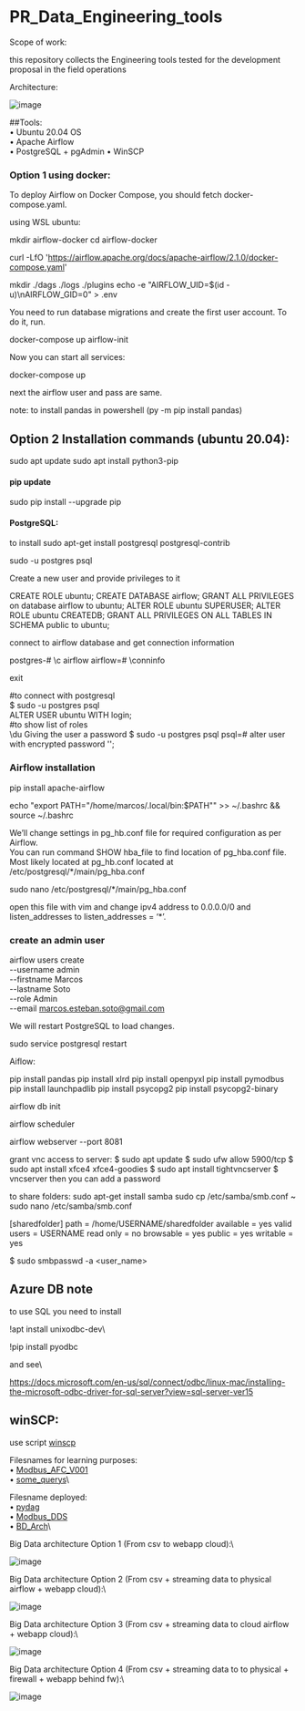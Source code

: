 # PR_Data_Engineering_tools


Scope of work:

this repository collects the Engineering tools tested for the development proposal in the field operations

Architecture:

![image](https://user-images.githubusercontent.com/31476977/119668857-e9b90080-be0d-11eb-889f-773e306c353f.png)


##Tools:\
•	Ubuntu 20.04 OS\
•	Apache Airflow\
•	PostgreSQL + pgAdmin
• WinSCP

### Option 1 using docker:

To deploy Airflow on Docker Compose, you should fetch docker-compose.yaml.

using WSL ubuntu:

mkdir airflow-docker
cd airflow-docker

curl -LfO 'https://airflow.apache.org/docs/apache-airflow/2.1.0/docker-compose.yaml'

mkdir ./dags ./logs ./plugins
echo -e "AIRFLOW_UID=$(id -u)\nAIRFLOW_GID=0" > .env

You need to run database migrations and create the first user account. To do it, run.

docker-compose up airflow-init

Now you can start all services:

docker-compose up

next the airflow user and pass are same.

note:
to install pandas in powershell (py -m pip install pandas)

## Option 2 Installation commands (ubuntu 20.04):

sudo apt update
sudo apt install python3-pip

#### pip update
sudo pip install --upgrade pip

#### PostgreSQL:

to install
sudo apt-get install postgresql postgresql-contrib

sudo -u postgres psql

Create a new user and provide privileges to it

CREATE ROLE ubuntu;
CREATE DATABASE airflow;
GRANT ALL PRIVILEGES on database airflow to ubuntu;
ALTER ROLE ubuntu SUPERUSER;
ALTER ROLE ubuntu CREATEDB;
GRANT ALL PRIVILEGES ON ALL TABLES IN SCHEMA public to ubuntu;

connect to airflow database and get connection information

postgres-# \c airflow
airflow=# \conninfo

exit 

#to connect with postgresql\
$ sudo -u postgres psql\
ALTER USER ubuntu WITH login;\
#to show list of roles\
\du
Giving the user a password
$ sudo -u postgres psql
psql=# alter user <username> with encrypted password '<password>';

### Airflow installation
pip install apache-airflow

echo "export PATH=\"/home/marcos/.local/bin:\$PATH\"" >> ~/.bashrc && source ~/.bashrc


We’ll change settings in pg_hb.conf file for required configuration as per Airflow.\
You can run command SHOW hba_file to find location of pg_hba.conf file.
Most likely located at pg_hb.conf located at /etc/postgresql/*/main/pg_hba.conf

sudo nano /etc/postgresql/*/main/pg_hba.conf

open this file with vim and change ipv4 address to 0.0.0.0/0 and listen_addresses to listen_addresses = ‘*’.

### create an admin user
airflow users create \
    --username admin \
    --firstname Marcos \
    --lastname Soto \
    --role Admin \
    --email marcos.esteban.soto@gmail.com

We will restart PostgreSQL to load changes.

sudo service postgresql restart

Aiflow:

pip install pandas
pip install xlrd
pip install openpyxl
pip install pymodbus
pip install launchpadlib
pip install psycopg2
pip install psycopg2-binary

airflow db init 

airflow scheduler

airflow webserver --port 8081

grant vnc access to server:
$ sudo apt update
$ sudo ufw allow 5900/tcp
$ sudo apt install xfce4 xfce4-goodies
$ sudo apt install tightvncserver
$ vncserver
then you can add a password

to share folders:
sudo apt-get install samba
sudo cp /etc/samba/smb.conf ~
sudo nano /etc/samba/smb.conf

[sharedfolder]
path = /home/USERNAME/sharedfolder
available = yes
valid users = USERNAME
read only = no
browsable = yes
public = yes
writable = yes

$ sudo smbpasswd -a <user_name>

## Azure DB note
   to use SQL you need to install
    
!apt install unixodbc-dev\
    
!pip install pyodbc
    
and see\

https://docs.microsoft.com/en-us/sql/connect/odbc/linux-mac/installing-the-microsoft-odbc-driver-for-sql-server?view=sql-server-ver15
    

## winSCP:
use script [winscp](winscp.bat)



Filesnames for learning purposes:\
•	[Modbus_AFC_V001](Modbus_AFC_V001.ipynb)\
• [some_querys](some_querys)\

Filesname deployed:\
•	[pydag](pydag.py)\
•	[Modbus_DDS](Modbus_DDS.xlsx)\
•	[BD_Arch](BD_Arch.vsdx)\


Big Data architecture Option 1 (From csv to webapp cloud):\

![image](https://user-images.githubusercontent.com/31476977/124121106-df140b80-da4a-11eb-9552-1712f797d5e0.png)
    
Big Data architecture Option 2 (From csv + streaming data to physical airflow  + webapp cloud):\
   
![image](https://user-images.githubusercontent.com/31476977/124121256-0ff44080-da4b-11eb-8e71-f3900b962c95.png)
    
Big Data architecture Option 3 (From csv + streaming data to cloud airflow  + webapp cloud):\
    
![image](https://user-images.githubusercontent.com/31476977/124121518-5d70ad80-da4b-11eb-933e-d93d38c3f30d.png)

Big Data architecture Option 4 (From csv + streaming data to to physical + firewall + webapp behind fw):\
    
![image](https://user-images.githubusercontent.com/31476977/124122227-3d8db980-da4c-11eb-8379-70c9ebf59c3c.png)





